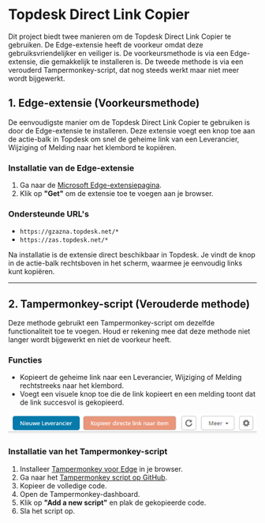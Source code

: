 
# Topdesk Direct Link Copier

Dit project biedt twee manieren om de Topdesk Direct Link Copier te gebruiken. De Edge-extensie heeft de voorkeur omdat deze gebruiksvriendelijker en veiliger is. De voorkeursmethode is via een Edge-extensie, die gemakkelijk te installeren is. De tweede methode is via een verouderd Tampermonkey-script, dat nog steeds werkt maar niet meer wordt bijgewerkt.

## 1. Edge-extensie (**Voorkeursmethode**)

De eenvoudigste manier om de Topdesk Direct Link Copier te gebruiken is door de Edge-extensie te installeren. Deze extensie voegt een knop toe aan de actie-balk in Topdesk om snel de geheime link van een Leverancier, Wijziging of Melding naar het klembord te kopiëren.

### Installatie van de Edge-extensie
1. Ga naar de [Microsoft Edge-extensiepagina](https://microsoftedge.microsoft.com/addons/detail/topdesk-direct-link-copie/ihmlaohkpnbcnidlpicadkhbhoijpjnn).
2. Klik op **"Get"** om de extensie toe te voegen aan je browser.

### Ondersteunde URL's
- `https://gzazna.topdesk.net/*`
- `https://zas.topdesk.net/*`


Na installatie is de extensie direct beschikbaar in Topdesk. Je vindt de knop in de actie-balk rechtsboven in het scherm, waarmee je eenvoudig links kunt kopiëren.


---


## 2. Tampermonkey-script (Verouderde methode)

Deze methode gebruikt een Tampermonkey-script om dezelfde functionaliteit toe te voegen. Houd er rekening mee dat deze methode niet langer wordt bijgewerkt en niet de voorkeur heeft.

### Functies
- Kopieert de geheime link naar een Leverancier, Wijziging of Melding rechtstreeks naar het klembord.
- Voegt een visuele knop toe die de link kopieert en een melding toont dat de link succesvol is gekopieerd.

![leveranciers](/screenshots/KnopBijleveranciers.png)

### Installatie van het Tampermonkey-script
1. Installeer [Tampermonkey voor Edge](https://microsoftedge.microsoft.com/addons/detail/tampermonkey/iikmkjmpaadaobahmlepeloendndfphd) in je browser.
2. Ga naar het [Tampermonkey script op GitHub](https://raw.githubusercontent.com/Supperelias2/TopdeskDirectLinkButton/refs/heads/main/TampermonkeyScript/addbutton.js).
3. Kopieer de volledige code.
4. Open de Tampermonkey-dashboard.
5. Klik op **"Add a new script"** en plak de gekopieerde code.
6. Sla het script op.
